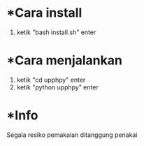 #  *Cara install

1. ketik "bash install.sh" enter

# *Cara menjalankan

1. ketik "cd upphpy" enter
2. ketik "python upphpy" enter

# *Info

Segala resiko pemakaian ditanggung penakai
